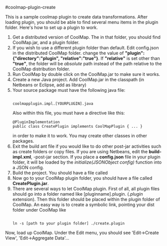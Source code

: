 #coolmap-plugin-create

This is a sample coolmap plugin to create data transformations. After loading plugin, you should be able to find several menu items in the plugin folder. Here's how to set up a plugin to work.

1. Get a distributed version of CoolMap. The in that folder, you should find CoolMap.jar, and a plugin folder.
2. If you wish to use a different plugin folder than default. Edit config.json in the distributed CoolMap folder. change the value of **"plugin":{"directory":"plugin", "relative":"true"}**. If **"relative"** is set other than **"true"**, the folder will be *absolute* path instead of the path relative to the CoolMap distribution folder.
3. Run CoolMap by double click on the CoolMap.jar to make sure it works.
4. Create a new Java project. Add CoolMap.jar in the classpath (in Netbeans or Eclipse, add as library)
5. Your source package must have the following java file:  
   ```
   
   coolmapplugin.impl.[YOURPLUGIN].java
   
   ```  
   Also within this file, you must have a directive like this:  
   ```
   @PluginImplementation
   public class CreatePlugin implements CoolMapPlugin { ... }
   
   ```  
   in order to make it to work. You may create other classes in other packages.
6. Exit the build ant file if you would like to do other post-jar activities such as create folders or copy files. If you are using Netbeans, edit the **build-impl.xml**, -post-jar section. If you place a **config.json** file in your plugin folder, it will be loaded by the *initialize(JSONObject config)* function into a JSON config.
7. Build the project. You should have a file called 
8. Now go to your CoolMap plugin folder, you should have a file called **CreatePlugin.jar**.
9. There are several ways to let CoolMap plugin. First of all, all plugin files should go into a folder named like [pluginname].plugin. (*.plugin* extension). Then this folder should be placed within the plugin folder of CoolMap. An easy way is to create a symbolic link, pointing your dist folder under CoolMap like
   ```
   
   ln -s [path to your plugin folder] ./create.plugin
   
   ```

Now, load up CoolMap. Under the Edit menu, you should see 'Edit->Create View', 'Edit->Aggregate Data'...
